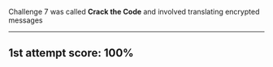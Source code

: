 Challenge 7 was called **Crack the Code** and involved translating encrypted messages

-----

## 1st attempt score: 100%
